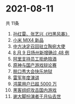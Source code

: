 # 2021-08-11
  共 11条

  <!-- BEGIN -->
  <!-- 最后更新时间:Wed Aug 11 2021 02:20:54 GMT+0000 (Coordinated Universal Time) -->
  1. [孙红雷、张艺兴《扫黑风暴》](https://www.zhihu.com/search?q=扫黑风暴)
1. [小米 MIX4 新品](https://www.zhihu.com/search?q=小米mix4)
1. [中方决定召回驻立陶宛大使](https://www.zhihu.com/search?q=立陶宛)
1. [8 月 9 日扬州新增确诊 48 例](https://www.zhihu.com/search?q=扬州疫情)
1. [阿里支持员工拒绝陪酒 ](https://www.zhihu.com/search?q=阿里)
1. [原神与国产游戏辩论赛](https://www.zhihu.com/search?q=原神)
1. [脱口秀大会快乐地狱](https://www.zhihu.com/search?q=脱口秀大会4)
1. [雷军年度演讲](https://www.zhihu.com/search?q=雷军)
1. [鸿蒙用户已超 5000 万](https://www.zhihu.com/search?q=鸿蒙)
1. [黑客组织攻击国内游戏](https://www.zhihu.com/search?q=弈剑行)
1. [谢大脚扮演者于月仙去世](https://www.zhihu.com/search?q=谢大脚)
  <!-- END -->
  